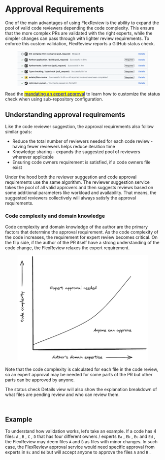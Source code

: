 # Approval Requirements

One of the main advantages of using FlexReview is the ability to expand the pool of valid code reviewers depending the code complexity. This ensure that the more complex PRs are validated with the right experts, while the simpler changes can pass through with lighter review requirements. To enforce this custom validation, FlexReview reports a GitHub status check.

<figure><img src="../../.gitbook/assets/Screen Shot 2023-11-14 at 2.59.54 PM (1).png" alt=""><figcaption></figcaption></figure>

Read the [<mark style="color:blue;">mandating an expert approval</mark>](../how-to-guides/mandate-an-expert-approval.md) to learn how to customize the status check when using sub-repository configuration.

## Understanding approval requirements

Like the code reviewer suggestion, the approval requirements also follow similar goals:

* Reduce the total number of reviewers needed for each code review - having fewer reviewers helps reduce iteration time
* Knowledge sharing - expands the suggested pool of reviewers wherever applicable
* Ensuring code owners requirement is satisfied, if a code owners file exist

Under the hood both the reviewer suggestion and code approval requirements use the same algorithm. The reviewer suggestion service takes the pool of all valid approvers and then suggests reviews based on some additional parameters like workload and availability. That means, the suggested reviewers collectively will always satisfy the approval requirements.

### Code complexity and domain knowledge

Code complexity and domain knowledge of the author are the primary factors that determine the approval requirement. As the code complexity of the code increases, the requirement for expert review becomes critical. On the flip side, if the author of the PR itself have a strong understanding of the code change, the FlexReview relaxes the expert requirement.

<figure><img src="../../.gitbook/assets/code-approval (1).png" alt=""><figcaption></figcaption></figure>

Note that the code complexity is calculated for each file in the code review, so an expert approval may be needed for some parts of the PR but other parts can be approved by anyone.

The status check Details view will also show the explanation breakdown of what files are pending review and who can review them.

<figure><img src="../../.gitbook/assets/Screenshot 2024-02-05 at 1.44.21 PM.png" alt=""><figcaption></figcaption></figure>

## Example

To understand how validation works, let’s take an example. If a code has 4 files: `A` , `B` , `C` , `D` that has four different owners / experts `Ea` , `Eb` , `Ec` and `Ed` , the FlexReview may deem files `A` and `B` as files with minor changes. In such case, the FlexReview approval service would need specific approval from experts in `Ec` and `Ed` but will accept anyone to approve the files `A` and `B` .
